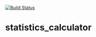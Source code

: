 [![Build Status](https://travis-ci.org/johnsaleena/statistics_calculator.svg?branch=master)](https://travis-ci.org/johnsaleena/statistics_calculator)

# statistics_calculator
